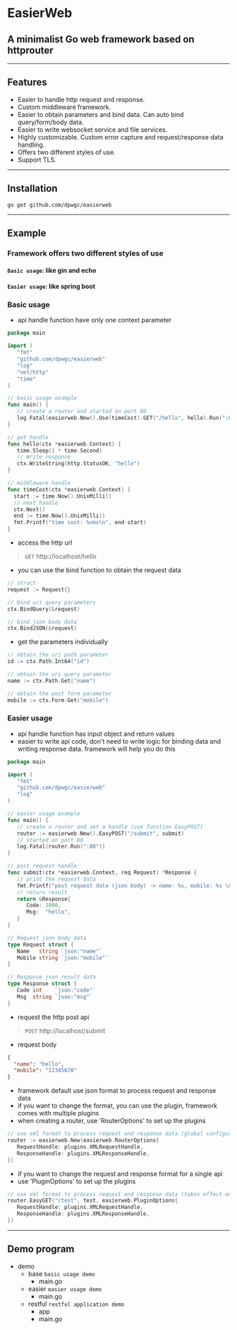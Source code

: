 # EasierWeb

## A minimalist Go web framework based on httprouter

***

## Features
* Easier to handle http request and response.
* Custom middleware framework.
* Easier to obtain parameters and bind data. Can auto bind query/form/body data.
* Easier to write websocket service and file services.
* Highly customizable. Custom error capture and request/response data handling.
* Offers two different styles of use.
* Support TLS.

***

## Installation

```
go get github.com/dpwgc/easierweb
```

***

## Example

### Framework offers two different styles of use

#### `Basic usage`: like gin and echo
#### `Easier usage`: like spring boot

### Basic usage

* api handle function have only one context parameter

```go
package main

import (
   "fmt"
   "github.com/dpwgc/easierweb"
   "log"
   "net/http"
   "time"
)

// basic usage example
func main() {
   // create a router and started on port 80
   log.Fatal(easierweb.New().Use(timeCost).GET("/hello", hello).Run(":80"))
}

// get handle
func hello(ctx *easierweb.Context) {
   time.Sleep(1 * time.Second)
   // Write response
   ctx.WriteString(http.StatusOK, "hello")
}

// middleware handle
func timeCost(ctx *easierweb.Context) {
  start := time.Now().UnixMilli()
  // next handle
  ctx.Next()
  end := time.Now().UnixMilli()
  fmt.Printf("time cost: %vms\n", end-start)
}
```

* access the http url

> `GET` http://localhost/hello

* you can use the bind function to obtain the request data

```go
// struct
request := Request{}

// bind uri query parameters
ctx.BindQuery(&request)

// bind json body data
ctx.BindJSON(&request)
```

* get the parameters individually

```go
// obtain the uri path parameter
id := ctx.Path.Int64("id")

// obtain the uri query parameter
name := ctx.Path.Get("name")

// obtain the post form parameter
mobile := ctx.Form.Get("mobile")
```

### Easier usage

* api handle function has input object and return values
* easier to write api code, don't need to write logic for binding data and writing response data. framework will help you do this

```go
package main

import (
   "fmt"
   "github.com/dpwgc/easierweb"
   "log"
)

// easier usage example
func main() {
   // create a router and set a handle (use function EasyPOST)
   router := easierweb.New().EasyPOST("/submit", submit)
   // started on port 80
   log.Fatal(router.Run(":80"))
}

// post request handle
func submit(ctx *easierweb.Context, req Request) *Response {
   // print the request data
   fmt.Printf("post request data (json body) -> name: %s, mobile: %s \n", req.Name, req.Mobile)
   // return result
   return &Response{
      Code: 1000,
      Msg:  "hello",
   }
}

// Request json body data
type Request struct {
   Name   string `json:"name"`
   Mobile string `json:"mobile"`
}

// Response json result data
type Response struct {
   Code int    `json:"code"`
   Msg  string `json:"msg"`
}
```

* request the http post api

> `POST` http://localhost/submit

* request body

```json
{
  "name": "hello",
  "mobile": "12345678"
}
```

* framework default use json format to process request and response data
* if you want to change the format, you can use the plugin, framework comes with multiple plugins
* when creating a router, use 'RouterOptions' to set up the plugins

```go
// use xml format to process request and response data (global configuration, takes effect for all api)
router := easierweb.New(easierweb.RouterOptions{
   RequestHandle: plugins.XMLRequestHandle,
   ResponseHandle: plugins.XMLResponseHandle,
})
```

* if you want to change the request and response format for a single api
* use 'PluginOptions' to set up the plugins

```go
// use xml format to process request and response data (takes effect only for this api)
router.EasyGET("/test", test, easierweb.PluginOptions{
   RequestHandle: plugins.XMLRequestHandle,
   ResponseHandle: plugins.XMLResponseHandle,
})
```

***

## Demo program

* demo
  * base `basic usage demo`
    * main.go
  * easier `easier usage demo`
    * main.go
  * restful `restful application demo`
    * app
    * main.go